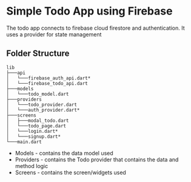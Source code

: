 # Simple Todo App using Firebase

The todo app connects to firebase cloud firestore and authentication. It uses a provider for state management

## Folder Structure
```
lib
├───api
│   └───firebase_auth_api.dart*
│   └───firebase_todo_api.dart
├───models
│   └───todo_model.dart
├───providers
│   └───todo_provider.dart
│   └───auth_provider.dart*
├───screens
│   ├───modal_todo.dart
│   └───todo_page.dart
│   └───login.dart*
│   └───signup.dart*
└───main.dart
```

* Models - contains the data model used
* Providers - contains the Todo provider that contains the data and method logic
* Screens - contains the screen/widgets used